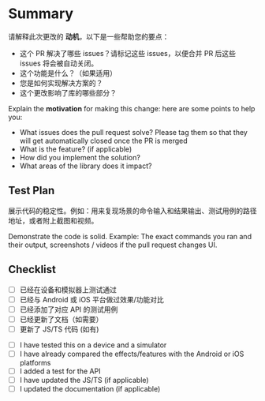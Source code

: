 <!-- 感谢您提交PR！请按照模板填写，以便审阅者可以轻松理解和评估代码变更的影响。Thanks for submitting a pull request! We appreciate you spending the time to work on these changes. Please follow the template so that the reviewers can easily understand what the code changes affect -->

# Summary

请解释此次更改的 **动机**，以下是一些帮助您的要点：

- 这个 PR 解决了哪些 issues？请标记这些 issues，以便合并 PR 后这些 issues 将会被自动关闭。
- 这个功能是什么？（如果适用）
- 您是如何实现解决方案的？
- 这个更改影响了库的哪些部分？

Explain the **motivation** for making this change: here are some points to help you:

- What issues does the pull request solve? Please tag them so that they will get automatically closed once the PR is merged
- What is the feature? (if applicable)
- How did you implement the solution?
- What areas of the library does it impact?

## Test Plan

展示代码的稳定性。例如：用来复现场景的命令输入和结果输出、测试用例的路径地址，或者附上截图和视频。

Demonstrate the code is solid. Example: The exact commands you ran and their output, screenshots / videos if the pull request changes UI.

## Checklist

<!-- 检查项, 请自行排查并打钩, 通过: [X] -->

- [ ] 已经在设备和模拟器上测试通过
- [ ] 已经与 Android 或 iOS 平台做过效果/功能对比
- [ ] 已经添加了对应 API 的测试用例
- [ ] 已经更新了文档（如需要）
- [ ] 更新了 JS/TS 代码 (如有)

<!-- Check completed item, when applicable, via: [X] -->

- [ ] I have tested this on a device and a simulator
- [ ] I have already compared the effects/features with the Android or iOS platforms
- [ ] I added a test for the API
- [ ] I have updated the JS/TS (if applicable)
- [ ] I updated the documentation (if applicable)
